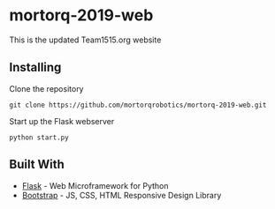 # mortorq-2019-web
This is the updated Team1515.org website
## Installing
Clone the repository
```
git clone https://github.com/mortorqrobotics/mortorq-2019-web.git
```
Start up the Flask webserver
```
python start.py
```
## Built With
* [Flask](http://flask.pocoo.org/) - Web Microframework for Python
* [Bootstrap](https://getbootstrap.com/) - JS, CSS, HTML Responsive Design Library
